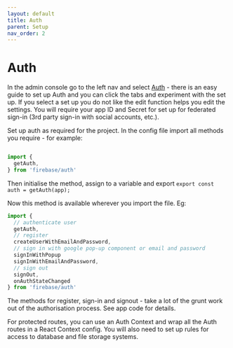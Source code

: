 ```yaml
---
layout: default
title: Auth
parent: Setup
nav_order: 2
---
```


# Auth

In the admin console go to the left nav and select [Auth](https://console.firebase.google.com/) - there is an easy guide to set up Auth and you can click the tabs and experiment with the set up. If you select a set up you do not like the edit function helps you edit the settings. You will require your app ID and Secret for set up for federated sign-in (3rd party sign-in with social accounts, etc.).

Set up auth as required for the project. In the config file import all methods you require - for example:

```JavaScript

import {
  getAuth,
} from 'firebase/auth'
```

Then initialise the method, assign to a variable and export `export const auth = getAuth(app);`

Now this method is available wherever you import the file. Eg:

```JavaScript
import {
  // authenticate user
  getAuth,
  // register
  createUserWithEmailAndPassword,
  // sign in with google pop-up component or email and password
  signInWithPopup 
  signInWithEmailAndPassword, 
  // sign out
  signOut,
  onAuthStateChanged
} from 'firebase/auth'
```

The methods for register, sign-in and signout - take a lot of the grunt work out of the authorisation process. See app code for details.

For protected routes, you can use an Auth Context and wrap all the Auth routes in a React Context config. You will also need to set up rules for access to database and file storage systems.

